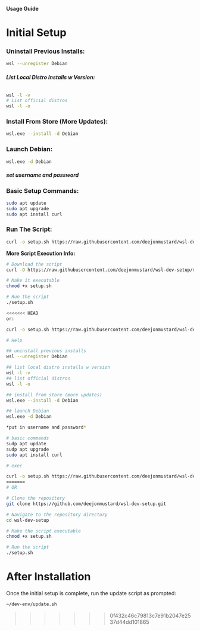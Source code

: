 **Usage Guide**
# Initial Setup

### **Uninstall Previous Installs:**
```bash
wsl --unregister Debian
```

###### **List Local Distro Installs w Version:**
```bash
wsl -l -v
# List official distros 
wsl -l -o 
```

### **Install From Store (More Updates):**
```bash
wsl.exe --install -d Debian
```

### **Launch Debian:**
```bash
wsl.exe -d Debian
```

##### set username and password

### **Basic Setup Commands:**
```bash
sudo apt update
sudo apt upgrade
sudo apt install curl
```

### **Run The Script:**
```bash
curl -o setup.sh https://raw.githubusercontent.com/deejonmustard/wsl-dev-setup/main/setup.sh && chmod +x setup.sh && ./setup.sh
```
**More Script Execution Info:**
```bash
# Download the script
curl -O https://raw.githubusercontent.com/deejonmustard/wsl-dev-setup/main/setup.sh

# Make it executable
chmod +x setup.sh

# Run the script
./setup.sh

<<<<<<< HEAD
or:

curl -o setup.sh https://raw.githubusercontent.com/deejonmustard/wsl-dev-setup/main/setup.sh && chmod +x setup.sh && ./setup.sh

# Help

## uninstall previous installs 
wsl --unregister Debian

## list local distro installs w version
wsl -l -v
## list official distros 
wsl -l -o 

## install from store (more updates)
wsl.exe --install -d Debian

## launch Debian
wsl.exe -d Debian

*put in username and password*

# basic commands
sudp apt update
sudp apt upgrade
sudo apt install curl

# exec

curl -o setup.sh https://raw.githubusercontent.com/deejonmustard/wsl-dev-setup/main/setup.sh && chmod +x setup.sh && ./setup.sh
=======
# OR

# Clone the repository
git clone https://github.com/deejonmustard/wsl-dev-setup.git

# Navigate to the repository directory
cd wsl-dev-setup

# Make the script executable
chmod +x setup.sh

# Run the script
./setup.sh
```
# After Installation
Once the initial setup is complete, run the update script as prompted:
```bash
~/dev-env/update.sh
```
>>>>>>> 0f432c46c79813c7e91b2047e2537d44dd101865
